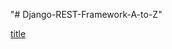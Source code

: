 "# Django-REST-Framework-A-to-Z" 

[title](https://github.com/anisul-Islam/git-github-documentation?tab=readme-ov-file#45-readmemd)
